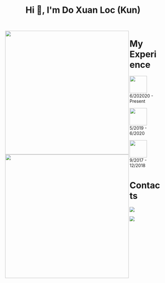 <h1 align="center">Hi 👋, I'm Do Xuan Loc (Kun)</h1>
<br>

<p width="100%" align = "left">
  <img src = "https://github-readme-stats.vercel.app/api?username=lockunlatui&show_icons=true&theme=bear" width = 400 align = left>
  <img src = "https://github-readme-streak-stats.herokuapp.com?user=lockunlatui&theme=dark&hide_border=true" width = 400 align = left>
</p>

# My Experience

 <p>
  <img width = 56 height = 56 src="https://media-exp1.licdn.com/dms/image/C510BAQFdNUkdQtNukA/company-logo_100_100/0/1550638555833?e=1634774400&v=beta&t=RyTmAwb9dRfeQ1I6123wR4zYuyA5xWLhj6hV2q74Mrg" />
  <time>6/202020 - Present</time>
</p>

<p>
  <img width = 56 height = 56 src="https://media-exp1.licdn.com/dms/image/C4E0BAQEnlqJNb3ffDA/company-logo_100_100/0/1519890128203?e=1634774400&v=beta&t=1i3cSuPtkra22qzOiGkBirjBEgJ_R0bzUWyG9x62euU" />
  <time>5/2019 - 6/2020</time>
</p>

<p>
  <img width = 56 height = 56 src="https://media-exp1.licdn.com/dms/image/C510BAQFdNUkdQtNukA/company-logo_100_100/0/1550638555833?e=1634774400&v=beta&t=RyTmAwb9dRfeQ1I6123wR4zYuyA5xWLhj6hV2q74Mrg" />
  <time>9/2017 - 12/2018</time>
</p>

<h1>Contacts</h1>
<p>
  <a href="https://facebook.com/lockunlatui">
    <img src="https://img.shields.io/badge/Facebook-1877F2?style=for-the-badge&logo=facebook&logoColor=white" />
  </a>
</p>
<p>
  <a href="https://www.linkedin.com/in/loc-do-3b7234164/">
    <img src="https://img.shields.io/badge/LinkedIn-0077B5?style=for-the-badge&logo=linkedin&logoColor=white" />
  </a>
</p>
